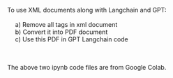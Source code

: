 To use XML documents along with Langchain and GPT:<br><br>
&emsp; a) Remove all tags in xml document <br>
&emsp; b) Convert it into PDF document  <br>
&emsp; c) Use this PDF in GPT Langchain code <br> <br><br>


The above two ipynb code files are from Google Colab. 
